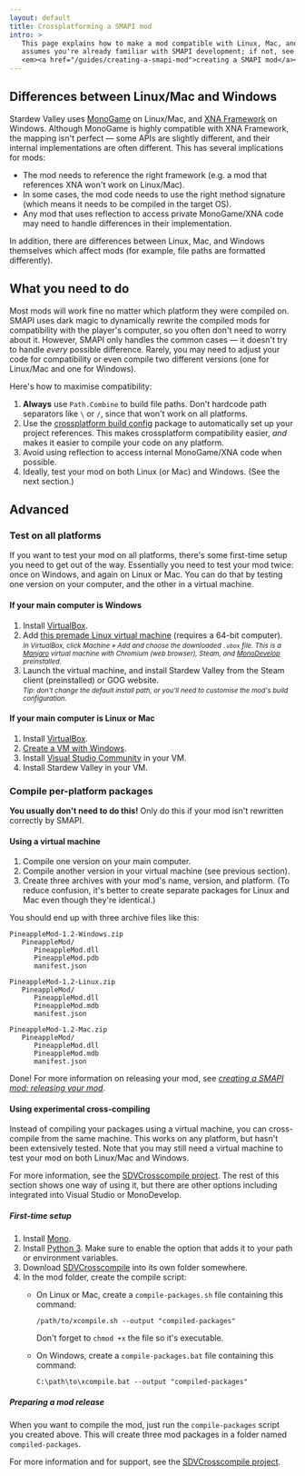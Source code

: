 ```yaml
---
layout: default
title: Crossplatforming a SMAPI mod
intro: >
   This page explains how to make a mod compatible with Linux, Mac, and Windows. This guide
   assumes you're already familiar with SMAPI development; if not, see
   <em><a href="/guides/creating-a-smapi-mod">creating a SMAPI mod</a></em> instead.<br />
---
```


## Differences between Linux/Mac and Windows
Stardew Valley uses [MonoGame](http://www.monogame.net/) on Linux/Mac, and [XNA Framework](https://en.wikipedia.org/wiki/Microsoft_XNA)
on Windows. Although MonoGame is highly compatible with XNA Framework, the mapping isn't perfect —
some APIs are slightly different, and their internal implementations are often different. This has
several implications for mods:

* The mod needs to reference the right framework (e.g. a mod that references XNA won't
  work on Linux/Mac).
* In some cases, the mod code needs to use the right method signature (which means it needs
  to be compiled in the target OS).
* Any mod that uses reflection to access private MonoGame/XNA code may need to handle differences
  in their implementation.

In addition, there are differences between Linux, Mac, and Windows themselves which affect mods
(for example, file paths are formatted differently).

## What you need to do
Most mods will work fine no matter which platform they were compiled on. SMAPI uses dark magic to
dynamically rewrite the compiled mods for compatibility with the player's computer, so you often
don't need to worry about it. However, SMAPI only handles the common cases — it doesn't try to handle _every_ possible difference.
Rarely, you may need to adjust your code for compatibility or even compile two different versions
(one for Linux/Mac and one for Windows).

Here's how to maximise compatibility:

1. **Always** use `Path.Combine` to build file paths. Don't hardcode path separators like `\` or `/`,
   since that won't work on all platforms.
2. Use the [crossplatform build config](https://github.com/Pathoschild/Stardew.ModBuildConfig#readme)
   package to automatically set up your project references. This makes crossplatform compatibility
   easier, _and_ makes it easier to compile your code on any platform.
3. Avoid using reflection to access internal MonoGame/XNA code when possible.
4. Ideally, test your mod on both Linux (or Mac) and Windows. (See the next section.)

## Advanced

### Test on all platforms
If you want to test your mod on all platforms, there's some first-time setup you need to get out of
the way. Essentially you need to test your mod twice: once on Windows, and again on Linux or Mac.
You can do that by testing one version on your computer, and the other in a virtual machine.

#### If your main computer is Windows

1. Install [VirtualBox](https://www.virtualbox.org/).
2. Add [this premade Linux virtual machine](https://www.dropbox.com/s/nrq9xsde2afp4ey/StardewValleyLinuxModding.7z)
   (requires a 64-bit computer).  
   _<small>In VirtualBox, click Machine » Add and choose the downloaded `.vbox` file. This is a
   [Manjaro](https://manjaro.org/) virtual machine with Chromium (web browser), Steam, and
   [MonoDevelop](http://www.monodevelop.com/) preinstalled.</small>_
4. Launch the virtual machine, and install Stardew Valley from the Steam client (preinstalled) or GOG website.  
   _<small>Tip: don't change the default install path, or you'll need to customise the mod's build
   configuration.</small>_

#### If your main computer is Linux or Mac

1. Install [VirtualBox](https://www.virtualbox.org/).
2. [Create a VM with Windows](http://www.macworld.co.uk/how-to/mac-software/run-windows-10-on-your-mac-using-virtualbox-3621650/).
3. Install [Visual Studio Community](https://www.visualstudio.com/vs/community/) in your VM.
4. Install Stardew Valley in your VM.

### Compile per-platform packages
**You usually don't need to do this!** Only do this if your mod isn't rewritten correctly by SMAPI.

#### Using a virtual machine

1. Compile one version on your main computer.
2. Compile another version in your virtual machine (see previous section).
3. Create three archives with your mod's name, version, and platform. (To reduce confusion, it's
   better to create separate packages for Linux and Mac even though they're identical.)

You should end up with three archive files like this:

```
PineappleMod-1.2-Windows.zip
   PineappleMod/
      PineappleMod.dll
      PineappleMod.pdb
      manifest.json

PineappleMod-1.2-Linux.zip
   PineappleMod/
      PineappleMod.dll
      PineappleMod.mdb
      manifest.json

PineappleMod-1.2-Mac.zip
   PineappleMod/
      PineappleMod.dll
      PineappleMod.mdb
      manifest.json
```

Done! For more information on releasing your mod, see _[creating a SMAPI mod: releasing your mod](creating-a-smapi-mod#releasing-your-mod)_.

#### Using experimental cross-compiling
Instead of compiling your packages using a virtual machine, you can cross-compile from the same
machine. This works on any platform, but hasn't been extensively tested. Note that you may still
need a virtual machine to test your mod on both Linux/Mac and Windows.

For more information, see the [SDVCrosscompile project](https://github.com/rumangerst/SDVCrosscompile).
The rest of this section shows one way of using it, but there are other options including
integrated into Visual Studio or MonoDevelop.

##### First-time setup

1. Install [Mono](http://www.mono-project.com/).
2. Install [Python 3](https://www.python.org/). Make sure to enable the option that adds it to your
   path or environment variables.
3. Download [SDVCrosscompile](https://github.com/rumangerst/SDVCrosscompile/releases) into its own
   folder somewhere.
4. In the mod folder, create the compile script:
   * On Linux or Mac, create a `compile-packages.sh` file containing this command:

     ```
     /path/to/xcompile.sh --output "compiled-packages"
     ```

     Don't forget to `chmod +x` the file so it's executable.

   * On Windows, create a `compile-packages.bat` file containing this command:

     ```
     C:\path\to\xcompile.bat --output "compiled-packages"
     ```

##### Preparing a mod release

When you want to compile the mod, just run the `compile-packages` script you created above. This
will create three mod packages in a folder named `compiled-packages`.

For more information and for support, see the [SDVCrosscompile project](https://github.com/rumangerst/SDVCrosscompile).
